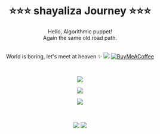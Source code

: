 <div align="center">
<h1>⭐⭐⭐ shayaliza Journey ⭐⭐⭐</h1>
Hello, Algorithmic puppet! <br>
Again the same old road path.<br>
World is boring, let's meet at heaven ✨

  <div style="display: inline-block; text-align: right;">
   <br/>
    
   ![](https://komarev.com/ghpvc/?username=shayaliza)
  [![BuyMeACoffee](https://img.shields.io/badge/Buy%20Me%20a%20Coffee-ffdd00?style=for-the-badge&logo=buy-me-a-coffee&logoColor=black)](https://buymeacoffee.com/shayaliza) 
   
    
  </div>


   
</div>

  <br/>

<p align="center">
 <img src="https://skillicons.dev/icons?i=c,cs,cpp,py,js,ts" />
</p>
<p align="center">
 <img src="https://skillicons.dev/icons?i=html,css,react,redux,nextjs,tailwind,bootstrap" />
</p>
<p align="center">
 <img src="https://skillicons.dev/icons?i=mongodb,mysql,nodejs,express,prisma,firebase,figma,postman" />
</p>

 <br/>

<p  align="center"; margin= "auto"; justify-content= "center"; >
  <img align="center" src="https://github-readme-stats.vercel.app/api/top-langs/?username=shayaliza&theme=rose&border_radius=5&hide_progress=true" />
  <img align="center" src="https://github-readme-stats.vercel.app/api?username=shayaliza&theme=rose&hide_border=false&include_all_commits=false&count_private=false&hide=contribs,prs&icons=true&rank_icon=github" />
</p>


